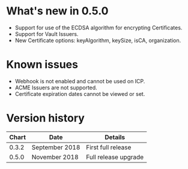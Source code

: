 # What's new in 0.5.0
* Support for use of the ECDSA algorithm for encrypting Certificates.
* Support for Vault Issuers.
* New Certificate options: keyAlgorithm, keySize, isCA, organization.

# Known issues
* Webhook is not enabled and cannot be used on ICP.
* ACME Issuers are not supported. 
* Certificate expiration dates cannot be viewed or set.

# Version history
| Chart | Date           | Details                           |
| ----- | -------------- | --------------------------------- |
| 0.3.2 | September 2018 | First full release                |
| 0.5.0 | November 2018  | Full release upgrade              |
